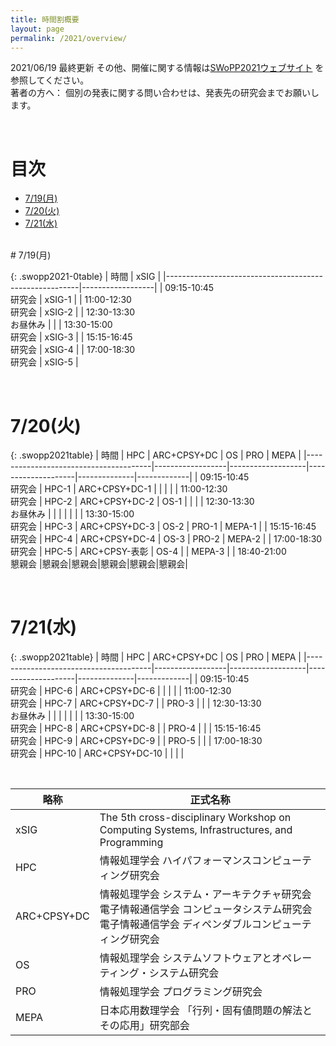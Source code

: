 ```yaml
---
title: 時間割概要
layout: page
permalink: /2021/overview/
---
```



2021/06/19 最終更新
その他、開催に関する情報は[SWoPP2021ウェブサイト](https://sites.google.com/site/swoppweb/swopp2021/) を参照してください。<br />
著者の方へ： 個別の発表に関する問い合わせは、発表先の研究会までお願いします。


<br />


# 目次

- [7/19(月)](#729月)
- [7/20(火)](#730火)
- [7/21(水)](#731水)



<br/>
# 7/19(月)

{: .swopp2021-0table}
| 時間                                                   | xSIG             |
|--------------------------------------------------------|------------------|
| 09:15-10:45<br />研究会                                | xSIG-1           |
| 11:00-12:30<br />研究会                                | xSIG-2           |
| 12:30-13:30<br />お昼休み                              |                  |
| 13:30-15:00<br />研究会                                | xSIG-3           |
| 15:15-16:45<br />研究会                                | xSIG-4           |
| 17:00-18:30<br />研究会                                | xSIG-5           |


<br/>

# 7/20(火)

{: .swopp2021table}
| 時間                                  | HPC              | ARC+CPSY+DC       | OS                 | PRO          | MEPA        |
|---------------------------------------|------------------|-------------------|--------------------|--------------|-------------|
| 09:15-10:45<br />研究会               | HPC-1            | ARC+CPSY+DC-1     |                    |              |             |
| 11:00-12:30<br />研究会               | HPC-2            | ARC+CPSY+DC-2     | OS-1               |              |             |
| 12:30-13:30<br />お昼休み             |                  |                   |                    |              |             |
| 13:30-15:00<br />研究会               | HPC-3            | ARC+CPSY+DC-3     | OS-2               | PRO-1        | MEPA-1      |
| 15:15-16:45<br />研究会               | HPC-4            | ARC+CPSY+DC-4     | OS-3               | PRO-2        | MEPA-2      |
| 17:00-18:30<br />研究会               | HPC-5            | ARC+CPSY-表彰     | OS-4               |              | MEPA-3      |
| 18:40-21:00<br />懇親会               |懇親会|懇親会|懇親会|懇親会|懇親会|

<br/>

# 7/21(水)

{: .swopp2021table}
| 時間                                  | HPC              | ARC+CPSY+DC       | OS                 | PRO          | MEPA        |
|---------------------------------------|------------------|-------------------|--------------------|--------------|-------------|
| 09:15-10:45<br />研究会               | HPC-6            | ARC+CPSY+DC-6     |                    |              |             |
| 11:00-12:30<br />研究会               | HPC-7            | ARC+CPSY+DC-7     |                    | PRO-3        |             |
| 12:30-13:30<br />お昼休み             |                  |                   |                    |              |             |
| 13:30-15:00<br />研究会               | HPC-8            | ARC+CPSY+DC-8     |                    | PRO-4        |             |
| 15:15-16:45<br />研究会               | HPC-9            | ARC+CPSY+DC-9     |                    | PRO-5        |             |
| 17:00-18:30<br />研究会               | HPC-10           | ARC+CPSY+DC-10    |                    |              |             |

<br />

| 略称 | 正式名称 | 
|------|-----|
| xSIG | The 5th cross-disciplinary Workshop on Computing Systems, Infrastructures, and Programming |
| HPC | 情報処理学会 ハイパフォーマンスコンピューティング研究会 |
| ARC+CPSY+DC | 情報処理学会 システム・アーキテクチャ研究会<br />電子情報通信学会 コンピュータシステム研究会<br />電子情報通信学会 ディペンダブルコンピューティング研究会 |
| OS | 情報処理学会 システムソフトウェアとオペレーティング・システム研究会 |
| PRO | 情報処理学会 プログラミング研究会 |
| MEPA | 日本応用数理学会 「行列・固有値問題の解法とその応用」研究部会 |

